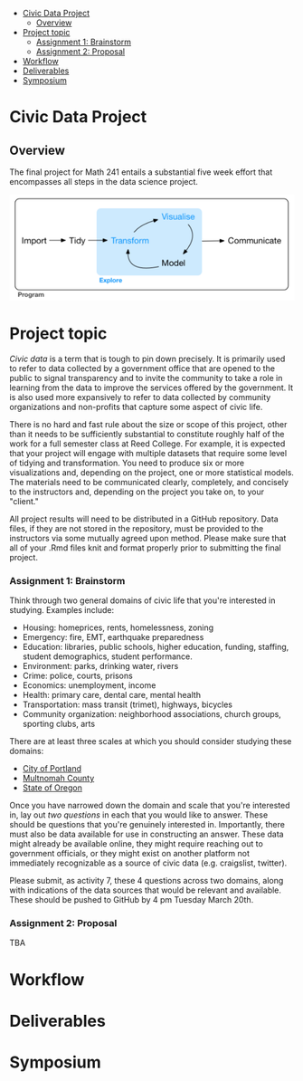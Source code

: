 
-   [Civic Data Project](#civic-data-project)
    -   [Overview](#overview)
-   [Project topic](#project-topic)
    -   [Assignment 1: Brainstorm](#assignment-1-brainstorm)
    -   [Assignment 2: Proposal](#assignment-2-proposal)
-   [Workflow](#workflow)
-   [Deliverables](#deliverables)
-   [Symposium](#symposium)

Civic Data Project
==================

Overview
--------

The final project for Math 241 entails a substantial five week effort that encompasses all steps in the data science project.

![](../figs/ds-cycle.png)

Project topic
=============

*Civic data* is a term that is tough to pin down precisely. It is primarily used to refer to data collected by a government office that are opened to the public to signal transparency and to invite the community to take a role in learning from the data to improve the services offered by the government. It is also used more expansively to refer to data collected by community organizations and non-profits that capture some aspect of civic life.

There is no hard and fast rule about the size or scope of this project, other than it needs to be sufficiently substantial to constitute roughly half of the work for a full semester class at Reed College. For example, it is expected that your project will engage with multiple datasets that require some level of tidying and transformation. You need to produce six or more visualizations and, depending on the project, one or more statistical models. The materials need to be communicated clearly, completely, and concisely to the instructors and, depending on the project you take on, to your "client."

All project results will need to be distributed in a GitHub repository. Data files, if they are not stored in the repository, must be provided to the instructors via some mutually agreed upon method. Please make sure that all of your .Rmd files knit and format properly prior to submitting the final project.

### Assignment 1: Brainstorm

Think through two general domains of civic life that you're interested in studying. Examples include:

-   Housing: homeprices, rents, homelessness, zoning
-   Emergency: fire, EMT, earthquake preparedness
-   Education: libraries, public schools, higher education, funding, staffing, student demographics, student performance.
-   Environment: parks, drinking water, rivers
-   Crime: police, courts, prisons
-   Economics: unemployment, income
-   Health: primary care, dental care, mental health
-   Transportation: mass transit (trimet), highways, bicycles
-   Community organization: neighborhood associations, church groups, sporting clubs, arts

There are at least three scales at which you should consider studying these domains:

-   [City of Portland](https://www.portlandoregon.gov/26003)
-   [Multnomah County](https://multco.us/departments)
-   [State of Oregon](http://www.oregon.gov/pages/index.aspx)

Once you have narrowed down the domain and scale that you're interested in, lay out *two questions* in each that you would like to answer. These should be questions that you're genuinely interested in. Importantly, there must also be data available for use in constructing an answer. These data might already be available online, they might require reaching out to government officials, or they might exist on another platform not immediately recognizable as a source of civic data (e.g. craigslist, twitter).

Please submit, as activity 7, these 4 questions across two domains, along with indications of the data sources that would be relevant and available. These should be pushed to GitHub by 4 pm Tuesday March 20th.

### Assignment 2: Proposal

TBA

Workflow
========

Deliverables
============

Symposium
=========
